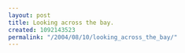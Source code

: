 ```yaml
---
layout: post
title: Looking across the bay.
created: 1092143523
permalink: "/2004/08/10/looking_across_the_bay/"
---
```


